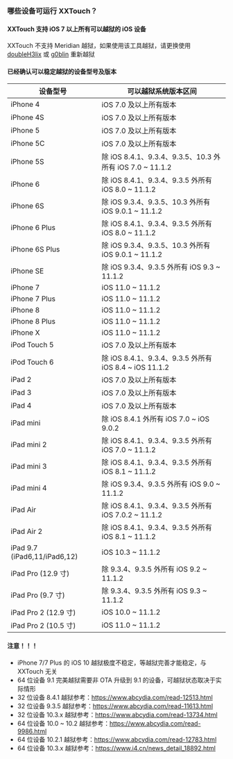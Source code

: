 ### 哪些设备可运行 XXTouch？

#### XXTouch 支持 iOS 7 以上所有可以越狱的 iOS 设备
XXTouch 不支持 Meridian 越狱，如果使用该工具越狱，请更换使用 [doubleH3lix](https://www.i4.cn/news_detail_18892.html) 或 [g0blin](https://www.abcydia.com/read-13862.html) 重新越狱

#### 已经确认可以稳定越狱的设备型号及版本
|设备型号|可以越狱系统版本区间|
|-|-|
|iPhone 4|iOS 7\.0 及以上所有版本|
|iPhone 4S|iOS 7\.0 及以上所有版本|
|iPhone 5|iOS 7\.0 及以上所有版本|
|iPhone 5C|iOS 7\.0 及以上所有版本|
|iPhone 5S|除 iOS 8\.4\.1、9\.3\.4、9\.3\.5、10\.3 外所有 iOS 7\.0 ~ 11\.1\.2|
|iPhone 6|除 iOS 8\.4\.1、9\.3\.4、9\.3\.5 外所有 iOS 8\.0 ~ 11\.1\.2|
|iPhone 6S|除 iOS 9\.3\.4、9\.3\.5、10\.3 外所有 iOS 9\.0\.1 ~ 11\.1\.2|
|iPhone 6 Plus|除 iOS 8\.4\.1、9\.3\.4、9\.3\.5 外所有 iOS 8\.0 ~ 11\.1\.2|
|iPhone 6S Plus|除 iOS 9\.3\.4、9\.3\.5、10\.3 外所有 iOS 9\.0\.1 ~ 11\.1\.2|
|iPhone SE|除 iOS 9\.3\.4、9\.3\.5 外所有 iOS 9\.3 ~ 11\.1\.2|
|iPhone 7|iOS 11\.0 ~ 11\.1\.2|
|iPhone 7 Plus|iOS 11\.0 ~ 11\.1\.2|
|iPhone 8|iOS 11\.0 ~ 11\.1\.2|
|iPhone 8 Plus|iOS 11\.0 ~ 11\.1\.2|
|iPhone X|iOS 11\.0 ~ 11\.1\.2|
|iPod Touch 5|iOS 7\.0 及以上所有版本|
|iPod Touch 6|除 iOS 8\.4\.1、9\.3\.4、9\.3\.5 外所有 iOS 8\.4 ~ iOS 11\.1\.2|
|iPad 2|iOS 7\.0 及以上所有版本|
|iPad 3|iOS 7\.0 及以上所有版本|
|iPad 4|iOS 7\.0 及以上所有版本|
|iPad mini|除 iOS 8\.4\.1 外所有 iOS 7\.0 ~ iOS 9\.0\.2|
|iPad mini 2|除 iOS 8\.4\.1、9\.3\.4、9\.3\.5 外所有 iOS 7\.0 ~ 11\.1\.2|
|iPad mini 3|除 iOS 8\.4\.1、9\.3\.4、9\.3\.5 外所有 iOS 8\.1 ~ 11\.1\.2|
|iPad mini 4|除 iOS 9\.3\.4、9\.3\.5 外所有 iOS 9\.0 ~ 11\.1\.2|
|iPad Air|除 iOS 8\.4\.1、9\.3\.4、9\.3\.5 外所有 iOS 7\.0\.2 ~ 11\.1\.2|
|iPad Air 2|除 iOS 8\.4\.1、9\.3\.4、9\.3\.5 外所有 iOS 8\.1 ~ 11\.1\.2|
|iPad 9\.7 \(iPad6,11/iPad6,12\)|iOS 10\.3 ~ 11\.1\.2|
|iPad Pro \(12\.9 寸\)|除 9\.3\.4、9\.3\.5 外所有 iOS 9\.2 ~ 11\.1\.2|
|iPad Pro \(9\.7 寸\)|除 9\.3\.4、9\.3\.5 外所有 iOS 9\.3 ~ 11\.1\.2|
|iPad Pro 2 \(12\.9 寸\)|iOS 10\.0 ~ 11\.1\.2|
|iPad Pro 2 \(10\.5 寸\)|iOS 11\.0 ~ 11\.1\.2|


#### **注意！！！**
- iPhone 7/7 Plus 的 iOS 10 越狱极度不稳定，等越狱完善才能稳定，与 XXTouch 无关
- 64 位设备 9\.1 完美越狱需要非 OTA 升级到 9\.1 的设备，可越狱状态取决于实际情形
- 32 位设备 8\.4\.1 越狱参考：https://www.abcydia.com/read-12513.html
- 32 位设备 9\.3\.5 越狱参考：https://www.abcydia.com/read-11613.html
- 32 位设备 10\.3\.x 越狱参考：https://www.abcydia.com/read-13734.html
- 64 位设备 10\.0 ~ 10\.2 越狱参考：https://www.abcydia.com/read-9986.html
- 64 位设备 10\.2\.1 越狱参考：https://www.abcydia.com/read-12783.html
- 64 位设备 10\.3\.x 越狱参考：https://www.i4.cn/news_detail_18892.html
